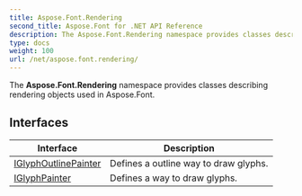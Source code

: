```yaml
---
title: Aspose.Font.Rendering
second_title: Aspose.Font for .NET API Reference
description: The Aspose.Font.Rendering namespace provides classes describing rendering objects used in Aspose.Font
type: docs
weight: 100
url: /net/aspose.font.rendering/
---
```

The **Aspose.Font.Rendering** namespace provides classes describing rendering objects used in Aspose.Font.

## Interfaces

| Interface | Description |
| --- | --- |
| [IGlyphOutlinePainter](./iglyphoutlinepainter/) | Defines a outline way to draw glyphs. |
| [IGlyphPainter](./iglyphpainter/) | Defines a way to draw glyphs. |


